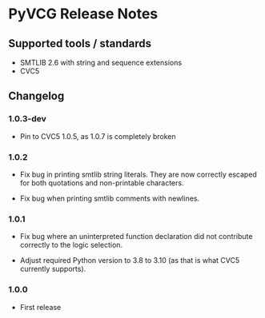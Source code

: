 # PyVCG Release Notes

## Supported tools / standards

* SMTLIB 2.6 with string and sequence extensions
* CVC5

## Changelog


### 1.0.3-dev

* Pin to CVC5 1.0.5, as 1.0.7 is completely broken

### 1.0.2

* Fix bug in printing smtlib string literals. They are now correctly
  escaped for both quotations and non-printable characters.

* Fix bug when printing smtlib comments with newlines.

### 1.0.1

* Fix bug where an uninterpreted function declaration did not
  contribute correctly to the logic selection.

* Adjust required Python version to 3.8 to 3.10 (as that is what CVC5
  currently supports).

### 1.0.0

* First release
